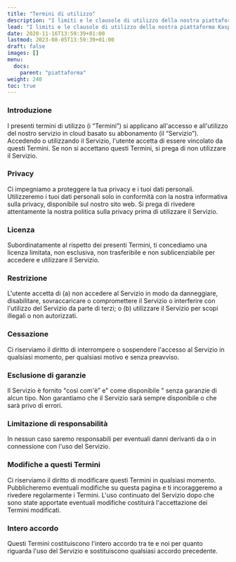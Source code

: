 ```yaml
---
title: "Termini di utilizzo"
description: "I limiti e le clausole di utilizzo della nostra piattaforma Kaspian."
lead: "I limiti e le clausole di utilizzo della nostra piattaforma Kaspian."
date: 2020-11-16T13:59:39+01:00
lastmod: 2023-08-05T13:59:39+01:00
draft: false
images: []
menu:
  docs:
    parent: "piattaforma"
weight: 240
toc: true
---
```




### Introduzione

I presenti termini di utilizzo (i “Termini”) si applicano all'accesso e all'utilizzo del nostro servizio in cloud  basato su abbonamento (il “Servizio”). Accedendo o utilizzando il Servizio, l'utente accetta di essere vincolato da questi Termini. Se non si accettano questi Termini, si prega di non utilizzare il Servizio.

### Privacy

Ci impegniamo a proteggere la tua privacy e i tuoi dati personali. Utilizzeremo i tuoi dati personali solo in conformità con la nostra informativa sulla privacy, disponibile sul nostro sito web. Si prega di rivedere attentamente la nostra politica sulla privacy prima di utilizzare il Servizio.

### Licenza

Subordinatamente al rispetto dei presenti Termini, ti concediamo una licenza limitata, non esclusiva, non trasferibile e non sublicenziabile per accedere e utilizzare il Servizio.

### Restrizione

L'utente accetta di (a) non accedere al Servizio in modo da danneggiare, disabilitare, sovraccaricare o compromettere il Servizio o interferire con l'utilizzo del Servizio da parte di terzi; o (b) utilizzare il Servizio per scopi illegali o non autorizzati.

### Cessazione

Ci riserviamo il diritto di interrompere o sospendere l'accesso al Servizio in qualsiasi momento, per qualsiasi motivo e senza preavviso.

### Esclusione di garanzie

Il Servizio è fornito "così com'è” e" come disponibile " senza garanzie di alcun tipo. Non garantiamo che il Servizio sarà sempre disponibile o che sarà privo di errori.

### Limitazione di responsabilità

In nessun caso saremo responsabili per eventuali danni derivanti da o in connessione con l'uso del Servizio.

### Modifiche a questi Termini

Ci riserviamo il diritto di modificare questi Termini in qualsiasi momento. Pubblicheremo eventuali modifiche su questa pagina e ti incoraggeremo a rivedere regolarmente i Termini. L'uso continuato del Servizio dopo che sono state apportate eventuali modifiche costituirà l'accettazione dei Termini modificati.

### Intero accordo

Questi Termini costituiscono l'intero accordo tra te e noi per quanto riguarda l'uso del Servizio e sostituiscono qualsiasi accordo precedente.

